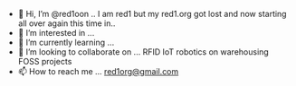 - 👋 Hi, I’m @red1oon .. I am red1 but my red1.org got lost and now starting all over again this time in..
- 👀 I’m interested in ...
- 🌱 I’m currently learning ...
- 💞️ I’m looking to collaborate on ...  RFID IoT robotics on warehousing FOSS projects
- 📫 How to reach me ... red1org@gmail.com

<!---
red1oon/red1oon is a ✨ special ✨ repository because its `README.md` (this file) appears on your GitHub profile.
You can click the Preview link to take a look at your changes.
--->
